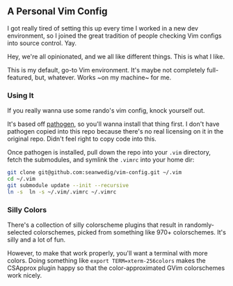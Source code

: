 ## A Personal Vim Config
I got really tired of setting this up every time I worked in a new dev
environment, so I joined the great tradition of people checking Vim
configs into source control. Yay.

Hey, we're all opinionated, and we all like different things.  This is
what I like.

This is my default, go-to Vim environment.  It's maybe not completely
full-featured, but, whatever.  Works ~on my machine~ for me.

### Using It
If you really wanna use some rando's vim config, knock yourself out.

It's based off [pathogen](https://github.com/tpope/vim-pathogen), so you'll
wanna install that thing first.  I don't have pathogen copied into this repo
because there's no real licensing on it in the original repo.  Didn't feel
right to copy code into this.

Once pathogen is installed, pull down the repo into your `.vim` directory, fetch the submodules, and symlink the `.vimrc` into your home dir:
```bash
git clone git@github.com:seanwedig/vim-config.git ~/.vim
cd ~/.vim
git submodule update --init --recursive
ln -s  ln -s ~/.vim/.vimrc ~/.vimrc
```
   

### Silly Colors
There's a collection of silly colorscheme plugins that result in randomly-
selected colorschemes, picked from something like 970+ colorschemes.  It's
silly and a lot of fun.

However, to make that work properly, you'll want a terminal with more colors.
Doing something like `export TERM=xterm-256colors` makes the CSApprox plugin
happy so that the color-approximated GVim colorschemes work nicely.
